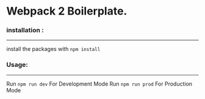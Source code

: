 # Webpack 2 Boilerplate.

### installation :
---
install the packages with `npm install`

### Usage:
---
Run `npm run dev` For Development Mode
Run `npm run prod` For Production Mode